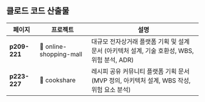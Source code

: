 ## 클로드 코드 산출물

| 페이지 | 프로젝트 | 설명 |
|--------|----------|------|
| **p209-221** | 📁 online-shopping-mall | 대규모 전자상거래 플랫폼 기획 및 설계 문서 (아키텍처 설계, 기술 호환성, WBS, 위험 분석, ADR) |
| **p223-227** | 📁 cookshare | 레시피 공유 커뮤니티 플랫폼 기획 문서 (MVP 정의, 아키텍처 설계, WBS 작성, 위험 요소 분석) |
